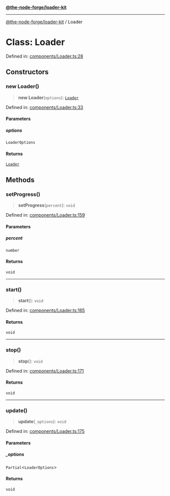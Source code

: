 [**@the-node-forge/loader-kit**](../README.md)

---

[@the-node-forge/loader-kit](../globals.md) / Loader

# Class: Loader

Defined in:
[components/Loader.ts:28](https://github.com/The-Node-Forge/loader-kit/blob/1145f50a67a91801f92275bbcccb06a23e0f3095/src/components/Loader.ts#L28)

## Constructors

### new Loader()

> **new Loader**(`options`): [`Loader`](Loader.md)

Defined in:
[components/Loader.ts:33](https://github.com/The-Node-Forge/loader-kit/blob/1145f50a67a91801f92275bbcccb06a23e0f3095/src/components/Loader.ts#L33)

#### Parameters

##### options

`LoaderOptions`

#### Returns

[`Loader`](Loader.md)

## Methods

### setProgress()

> **setProgress**(`percent`): `void`

Defined in:
[components/Loader.ts:159](https://github.com/The-Node-Forge/loader-kit/blob/1145f50a67a91801f92275bbcccb06a23e0f3095/src/components/Loader.ts#L159)

#### Parameters

##### percent

`number`

#### Returns

`void`

---

### start()

> **start**(): `void`

Defined in:
[components/Loader.ts:165](https://github.com/The-Node-Forge/loader-kit/blob/1145f50a67a91801f92275bbcccb06a23e0f3095/src/components/Loader.ts#L165)

#### Returns

`void`

---

### stop()

> **stop**(): `void`

Defined in:
[components/Loader.ts:171](https://github.com/The-Node-Forge/loader-kit/blob/1145f50a67a91801f92275bbcccb06a23e0f3095/src/components/Loader.ts#L171)

#### Returns

`void`

---

### update()

> **update**(`_options`): `void`

Defined in:
[components/Loader.ts:175](https://github.com/The-Node-Forge/loader-kit/blob/1145f50a67a91801f92275bbcccb06a23e0f3095/src/components/Loader.ts#L175)

#### Parameters

##### \_options

`Partial`\<`LoaderOptions`\>

#### Returns

`void`
